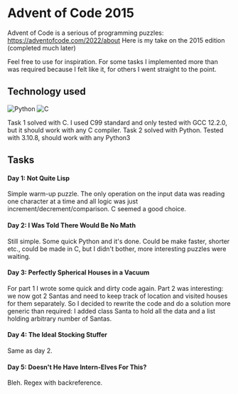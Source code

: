 # Advent of Code 2015

Advent of Code is a serious of programming puzzles: https://adventofcode.com/2022/about
Here is my take on the 2015 edition (completed much later)

Feel free to use for inspiration. For some tasks I implemented more than was
required because I felt like it, for others I went straight to the point.

## Technology used

![Python](https://img.shields.io/badge/python-3-blue) ![C](https://img.shields.io/badge/C-C99-green)

Task 1 solved with C. I used C99 standard and only tested with GCC 12.2.0, but it should work with any C compiler.
Task 2 solved with Python. Tested with 3.10.8, should work with any Python3


## Tasks

#### Day 1: Not Quite Lisp

Simple warm-up puzzle. The only operation on the input data was reading one character at a time and all
logic was just increment/decrement/comparison. C seemed a good choice. 

#### Day 2: I Was Told There Would Be No Math

Still simple. Some quick Python and it's done. Could be make faster, shorter etc., could be made in C,
but I didn't bother, more interesting puzzles were waiting.

#### Day 3: Perfectly Spherical Houses in a Vacuum

For part 1 I wrote some quick and dirty code again. Part 2 was interesting: we now got 2 Santas and need to keep
track of location and visited houses for them separately. So I decided to rewrite the code and do a solution more
generic than required: I added class Santa to hold all the data and a list holding arbitrary number of Santas.

#### Day 4: The Ideal Stocking Stuffer

Same as day 2.

#### Day 5: Doesn't He Have Intern-Elves For This?

Bleh. Regex with backreference.
